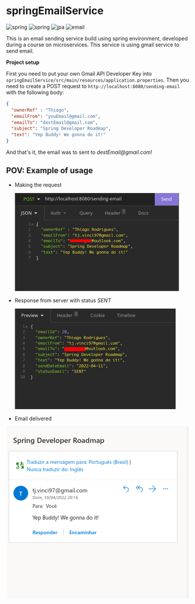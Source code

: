 # springEmailService

![spring](https://img.shields.io/badge/Spring-6DB33F?logo=spring&logoColor=white)
![spring](https://img.shields.io/badge/PostgreSQL-316192?logo=postgresql&logoColor=white)
![jpa](https://img.shields.io/badge/Made%20with-JPA-brightgreen)
![email](https://img.shields.io/badge/Made%20with-Spring%20mail-brightgreen)

This is an email sending service build using spring environment, developed during a course on microservices.
This service is using gmail service to send email. 

**Project setup**

First you need to put your own Gmail API Developer Key into `springEmailService/src/main/resources/application.properties`. Then you need to create a POST request to `http://localhost:8080/sending-email` with the following body:
```json
{
  "ownerRef" : "Thiago",
  "emailFrom": "youEmail@gmail.com",
  "emailTo": "destEmail@gmail.com",
  "subject": "Spring Developer Roadmap",
  "text": "Yep Buddy! We gonna do it!"
}
```
And that's it, the email was to sent to _destEmail@gmail.com_!

## POV: Example of usage
* Making the request

  ![req](https://github.com/andarino/EmailMicrosservice/blob/main/img/reqPost.png)
  
* Response from server with status _SENT_

  ![res](https://github.com/andarino/EmailMicrosservice/blob/main/img/sent.png)
  
 
* Email delivered

 ![delivered](https://github.com/andarino/EmailMicrosservice/blob/main/img/delivered.png)
